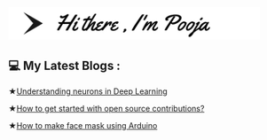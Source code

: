 
<img src='images/headerimage.jpg' width ='90%'>

## 💻 My Latest Blogs :

★[Understanding neurons in Deep Learning](https://medium.com/analytics-vidhya/understanding-neurons-in-deep-learning-8308ce91271f)

★[How to get started with open source contributions?](https://poojaprabhu567.medium.com/how-to-get-started-with-open-source-contribution-b9cda738b274)

★[How to make face mask using Arduino](https://poojaprabhu567.medium.com/how-to-make-face-mask-using-arduino-6b18c67c9baf)
<!--
![](images/headerimage.jpg)

Here are some ideas to get you started:

- 🔭 I’m currently working on 
  -Implementing a deep learning model from scratch.
  -A dynamic website using reactjs
  -Designing circuit for our model to partcipate in SAE Aerodesign Competition 2021

- 🌱 I’m currently learning 
  -How backpropagation algorithm works and maths behind it.
  -Trying my hands on tensorflowlite to run Tiny ML model.
  
- 💬 My blogs:https://poojaprabhu567.medium.com/
   -Understanding neurons where i have explained the basics of neurons in deep learning.
   -How to get started with open source
   -How to make face mask using arduino
   
- 👯 I’m looking to collaborate on ...
- 🤔 I’m looking for help with ...
- 💬 Ask me about ...
- 📫 How to reach me: ...
- 😄 Pronouns: ...
- ⚡ Fun fact: ...

<img src='https://github-readme-stats.vercel.app/api?username=POOJAPRABHU450&&show_icons=true&title_color=ffffff&icon_color=bb2acf&text_color=daf7dc&bg_color=191919'>
-->

   
